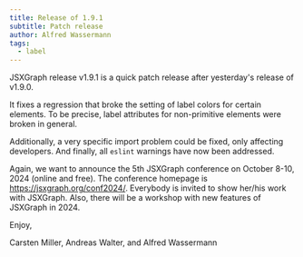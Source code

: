 ```yaml
---
title: Release of 1.9.1
subtitle: Patch release
author: Alfred Wassermann
tags:
  - label
---
```


JSXGraph release v1.9.1 is a quick patch release after yesterday's release of v1.9.0. 

It fixes a regression that broke the setting of label colors for certain elements.
To be precise, label attributes for non-primitive elements were broken in general.

Additionally, a very specific import problem could be fixed, only affecting developers.
And finally, all `eslint` warnings have now been addressed.

Again, we want to announce the 5th JSXGraph conference on October 8-10, 2024 (online and free). The conference homepage is <https://jsxgraph.org/conf2024/>. Everybody is invited to show her/his work with JSXGraph. Also, there will be a workshop with new features of JSXGraph in 2024.

Enjoy, 

Carsten Miller, Andreas Walter, and Alfred Wassermann
